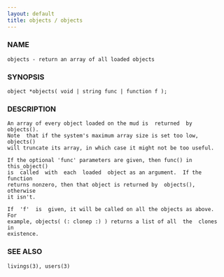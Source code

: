 ```yaml
---
layout: default
title: objects / objects
---
```


### NAME

    objects - return an array of all loaded objects

### SYNOPSIS

    object *objects( void | string func | function f );

### DESCRIPTION

    An array of every object loaded on the mud is  returned  by  objects().
    Note  that if the system's maximum array size is set too low, objects()
    will truncate its array, in which case it might not be too useful.

    If the optional 'func' parameters are given, then func() in this_object()
    is  called  with  each  loaded  object as an argument.  If the function
    returns nonzero, then that object is returned by  objects(),  otherwise
    it isn't.

    If  'f'  is  given, it will be called on all the objects as above.  For
    example, objects( (: clonep :) ) returns a list of all  the  clones  in
    existence.

### SEE ALSO

    livings(3), users(3)

